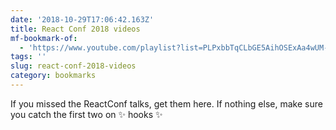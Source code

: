 ```yaml
---
date: '2018-10-29T17:06:42.163Z'
title: React Conf 2018 videos
mf-bookmark-of:
  - 'https://www.youtube.com/playlist?list=PLPxbbTqCLbGE5AihOSExAa4wUM-P42EIJ'
tags: ''
slug: react-conf-2018-videos
category: bookmarks
---
```

If you missed the ReactConf talks, get them here. If nothing else, make sure you catch the first two on ✨ hooks ✨
